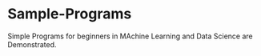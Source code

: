 # Sample-Programs
Simple Programs for beginners in MAchine Learning and Data Science are Demonstrated.
